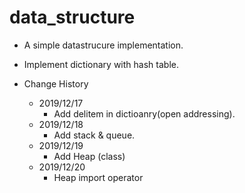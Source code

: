 # data_structure

- A simple datastrucure implementation.

- Implement dictionary with hash table.

- Change History
  - 2019/12/17
    - Add delitem in dictioanry(open addressing).
  - 2019/12/18
    - Add stack & queue.
  - 2019/12/19
    - Add Heap (class)
  - 2019/12/20
    - Heap import operator